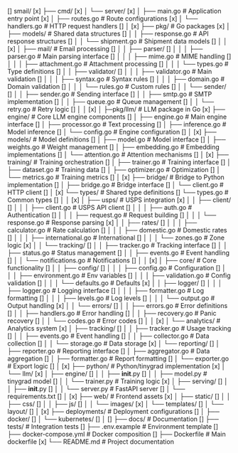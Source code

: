 []		smail/
[x]		├── cmd/
[x]		│   └── server/
[x]		│       ├── main.go        # Application entry point
[x]		│       ├── routes.go      # Route configurations
[x]		│       └── handlers.go    # HTTP request handlers
[]		│
[x]		├── pkg/                   # Go packages
[x]		│   ├── models/           # Shared data structures
[]		│   │   ├── response.go   # API response structures
[]		│   │   └── shipment.go   # Shipment data models
[]		│   │
[x]		│   ├── mail/            # Email processing
[]		│   │   ├── parser/
[]		│   │   │   ├── parser.go      # Main parsing interface
[]		│   │   │   ├── mime.go        # MIME handling
[]		│   │   │   ├── attachment.go  # Attachment processing
[]		│   │   │   └── types.go       # Type definitions
[]		│   │   ├── validator/
[]		│   │   │   ├── validator.go   # Main validation
[]		│   │   │   ├── syntax.go      # Syntax rules
[]		│   │   │   ├── domain.go      # Domain validation
[]		│   │   │   └── rules.go       # Custom rules
[]		│   │   └── sender/
[]		│   │       ├── sender.go      # Sending interface
[]		│   │       ├── smtp.go        # SMTP implementation
[]		│   │       ├── queue.go       # Queue management
[]		│   │       └── retry.go       # Retry logic
[]		│   │
[x]		│   ├─pkg/llm/           # LLM package in Go
[x]			├── engine/        # Core LLM engine components
[]			│   ├── engine.go      # Main engine interface
[]			│   ├── processor.go   # Text processing
[]			│   ├── inference.go   # Model inference
[]			│   └── config.go      # Engine configuration
[]			│
[x]			├── models/        # Model definitions
[]			│   ├── model.go       # Model interface
[]			│   ├── weights.go     # Weight management
[]			│   ├── embedding.go   # Embedding implementations
[]			│   └── attention.go   # Attention mechanisms
[]			│
[x]			├── training/      # Training orchestration
[]			│   ├── trainer.go     # Training interface
[]			│   ├── dataset.go     # Training data
[]			│   ├── optimizer.go   # Optimization
[]			│   └── metrics.go     # Training metrics
[]			│
[x]			├── bridge/        # Bridge to Python implementation
[]			│   ├── bridge.go      # Bridge interface
[]			│   └── client.go      # HTTP client
[]			│
[x]			└── types/         # Shared type definitions
[]		    	└── types.go       # Common types
[]		│   │
[x]		│   ├── usps/            # USPS integration
[x]		│   │   ├── client/
[]		│   │   │   ├── client.go    # USPS API client
[]		│   │   │   ├── auth.go      # Authentication
[]		│   │   │   ├── request.go   # Request building
[]		│   │   │   └── response.go  # Response parsing
[x]		│   │   ├── rates/
[]		│   │   │   ├── calculator.go     # Rate calculation
[]		│   │   │   ├── domestic.go       # Domestic rates
[]		│   │   │   ├── international.go  # International
[]		│   │   │   └── zones.go          # Zone logic
[x]		│   │   └── tracking/
[]		│   │       ├── tracker.go        # Tracking interface
[]		│   │       ├── status.go         # Status management
[]		│   │       ├── events.go         # Event handling
[]		│   │       └── notifications.go  # Notifications
[]		│   │
[x]		│   ├── core/            # Core functionality
[]		│   │   ├── config/
[]		│   │   │   ├── config.go      # Configuration
[]		│   │   │   ├── environment.go # Env variables
[]		│   │   │   ├── validation.go  # Config validation
[]		│   │   │   └── defaults.go    # Defaults
[x]		│   │   ├── logger/
[]		│   │   │   ├── logger.go      # Logging interface
[]		│   │   │   ├── formatter.go   # Log formatting
[]		│   │   │   ├── levels.go      # Log levels
[]		│   │   │   └── output.go      # Output handling
[x]		│   │   └── errors/
[]		│   │       ├── errors.go      # Error definitions
[]		│   │       ├── handlers.go    # Error handling
[]		│   │       ├── recovery.go    # Panic recovery
[]		│   │       └── codes.go       # Error codes
[]		│   │
[x]		│   └── analytics/       # Analytics system
[x]		│       ├── tracking/
[]		│       │   ├── tracker.go     # Usage tracking
[]		│       │   ├── events.go      # Event handling
[]		│       │   ├── collector.go   # Data collection
[]		│       │   └── storage.go     # Data storage
[x]		│       └── reporting/
[]		│           ├── reporter.go    # Reporting interface
[]		│           ├── aggregator.go  # Data aggregation
[]		│           ├── formatter.go   # Report formatting
[]		│           └── exporter.go    # Export logic
[]		│
[x]		├── python/              # Python/tinygrad implementation
[x]		│   └── llm/
[x]		│       ├── engine/
[]		│       │   ├── __init__.py
[]		│       │   ├── model.py      # tinygrad model
[]		│       │   └── trainer.py    # Training logic
[x]		│       ├── serving/
[]		│       │   ├── __init__.py
[]		│       │   └── server.py     # FastAPI server
[]		│       └── requirements.txt
[]		│
[x]		├── web/                # Frontend assets
[x]		│   ├── static/
[]		│   │   ├── css/
[]		│   │   ├── js/
[]		│   │   └── images/
[x]		│   └── templates/
[]		│       └── layout/
[]		│
[x]		├── deployments/        # Deployment configurations
[]		│   ├── docker/
[]		│   └── kubernetes/
[]		│
[]		├── docs/              # Documentation
[]		├── tests/             # Integration tests
[]		├── .env.example       # Environment template
[]		├── docker-compose.yml # Docker composition
[]		├── Dockerfile         # Main dockerfile
[x]		└── README.md          # Project documentation
